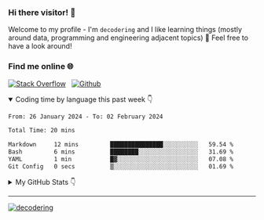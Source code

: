 ### Hi there visitor! 👋

Welcome to my profile - I'm `decodering` and I like learning things (mostly around data, programming and engineering adjacent topics) 🌱 Feel free to have a look around!

### Find me online 🌐

[![Stack Overflow](https://img.shields.io/badge/Stack_Overflow-FE7A16?style=for-the-badge&logo=stack-overflow&logoColor=white)](https://stackoverflow.com/users/10002593/decodering) &nbsp;
[![Github](https://img.shields.io/badge/GitHub-gray?style=for-the-badge&logo=github&logoColor=white)](https://github.com/decodering) &nbsp;

<!--
<INSERT WEBSITE>
<INSERT TWITTER>
<INSERT LINKEDIN?>
-->

<details open>
<summary>Coding time by language this past week 👇</summary>
<!--START_SECTION:waka-->

```txt
From: 26 January 2024 - To: 02 February 2024

Total Time: 20 mins

Markdown     12 mins         ███████████████░░░░░░░░░░   59.54 %
Bash         6 mins          ████████░░░░░░░░░░░░░░░░░   31.69 %
YAML         1 min           █▓░░░░░░░░░░░░░░░░░░░░░░░   07.08 %
Git Config   0 secs          ▒░░░░░░░░░░░░░░░░░░░░░░░░   01.69 %
```

<!--END_SECTION:waka-->
</details>

<details>
<summary>My GitHub Stats 👇</summary>
<br />
<div align="center">
  <img align="center" height=180em src="https://github-readme-stats.vercel.app/api?username=decodering&include_all_commits=true&show_icons=true&count_private=true&theme=rose_pine" />
  &nbsp;&nbsp;&nbsp;&nbsp;&nbsp;&nbsp;&nbsp;&nbsp;&nbsp;&nbsp;&nbsp;&nbsp;
  <img align="center" height=180em src="https://github-readme-stats.vercel.app/api/top-langs/?username=decodering&hide=css,jupyter%20notebook,c,assembly,html&show_icons=true&layout=compact&langs_count=8&count_private=true&theme=rose_pine" />
</div>
</details>

---

<a align="left" href="https://github.com/decodering/decodering">
  <img src="https://komarev.com/ghpvc/?username=decodering&label=Profile%20views&color=0e75b6&style=flat" alt="decodering" /> 
</a>


<!--
**decodering/decodering** is a ✨ _special_ ✨ repository because its `README.md` (this file) appears on your GitHub profile.

Read more here - https://docs.github.com/en/account-and-profile/setting-up-and-managing-your-github-profile/customizing-your-profile/managing-your-profile-readme

Inspired from:
- secure-77's profile - https://github.com/secure-77
- fpgmas' profile - https://github.com/fpgmaas

Starred Themes:
- vue-dark
- gotham
- github_dark
- apprentice

Here are some ideas to get you started:

- 🔭 I’m currently working on ...
- 🌱 I’m currently learning ...
- 👯 I’m looking to collaborate on ...
- 🤔 I’m looking for help with ...
- 💬 Ask me about ...
- 📫 How to reach me: ...
- 😄 Pronouns: ...
- ⚡ Fun fact: ...
-->

